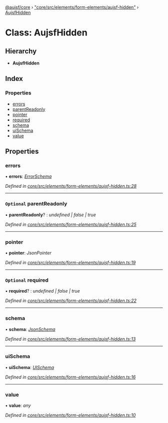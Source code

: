 [@aujsf/core](../README.md) › ["core/src/elements/form-elements/aujsf-hidden"](../modules/_core_src_elements_form_elements_aujsf_hidden_.md) › [AujsfHidden](_core_src_elements_form_elements_aujsf_hidden_.aujsfhidden.md)

# Class: AujsfHidden

## Hierarchy

* **AujsfHidden**

## Index

### Properties

* [errors](_core_src_elements_form_elements_aujsf_hidden_.aujsfhidden.md#errors)
* [parentReadonly](_core_src_elements_form_elements_aujsf_hidden_.aujsfhidden.md#optional-parentreadonly)
* [pointer](_core_src_elements_form_elements_aujsf_hidden_.aujsfhidden.md#pointer)
* [required](_core_src_elements_form_elements_aujsf_hidden_.aujsfhidden.md#optional-required)
* [schema](_core_src_elements_form_elements_aujsf_hidden_.aujsfhidden.md#schema)
* [uiSchema](_core_src_elements_form_elements_aujsf_hidden_.aujsfhidden.md#uischema)
* [value](_core_src_elements_form_elements_aujsf_hidden_.aujsfhidden.md#value)

## Properties

###  errors

• **errors**: *[ErrorSchema](../interfaces/_core_src_models_error_schema_.errorschema.md)*

*Defined in [core/src/elements/form-elements/aujsf-hidden.ts:28](https://github.com/jbockle/au-jsonschema-form/blob/05b11cf/packages/core/src/elements/form-elements/aujsf-hidden.ts#L28)*

___

### `Optional` parentReadonly

• **parentReadonly**? : *undefined | false | true*

*Defined in [core/src/elements/form-elements/aujsf-hidden.ts:25](https://github.com/jbockle/au-jsonschema-form/blob/05b11cf/packages/core/src/elements/form-elements/aujsf-hidden.ts#L25)*

___

###  pointer

• **pointer**: *JsonPointer*

*Defined in [core/src/elements/form-elements/aujsf-hidden.ts:19](https://github.com/jbockle/au-jsonschema-form/blob/05b11cf/packages/core/src/elements/form-elements/aujsf-hidden.ts#L19)*

___

### `Optional` required

• **required**? : *undefined | false | true*

*Defined in [core/src/elements/form-elements/aujsf-hidden.ts:22](https://github.com/jbockle/au-jsonschema-form/blob/05b11cf/packages/core/src/elements/form-elements/aujsf-hidden.ts#L22)*

___

###  schema

• **schema**: *[JsonSchema](../modules/_core_src_models_json_schema_.md#jsonschema)*

*Defined in [core/src/elements/form-elements/aujsf-hidden.ts:13](https://github.com/jbockle/au-jsonschema-form/blob/05b11cf/packages/core/src/elements/form-elements/aujsf-hidden.ts#L13)*

___

###  uiSchema

• **uiSchema**: *[UISchema](../interfaces/_core_src_models_ui_schema_.uischema.md)*

*Defined in [core/src/elements/form-elements/aujsf-hidden.ts:16](https://github.com/jbockle/au-jsonschema-form/blob/05b11cf/packages/core/src/elements/form-elements/aujsf-hidden.ts#L16)*

___

###  value

• **value**: *any*

*Defined in [core/src/elements/form-elements/aujsf-hidden.ts:10](https://github.com/jbockle/au-jsonschema-form/blob/05b11cf/packages/core/src/elements/form-elements/aujsf-hidden.ts#L10)*
